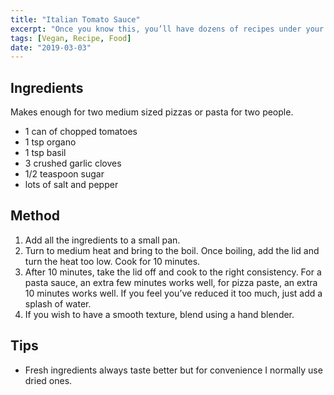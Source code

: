 ```yaml
---
title: "Italian Tomato Sauce"
excerpt: "Once you know this, you’ll have dozens of recipes under your belt."
tags: [Vegan, Recipe, Food]
date: "2019-03-03"
---
```


## Ingredients

Makes enough for two medium sized pizzas or pasta for two people.  

- 1 can of chopped tomatoes
- 1 tsp organo
- 1 tsp basil
- 3 crushed garlic cloves
- 1/2 teaspoon sugar
- lots of salt and pepper

## Method

1. Add all the ingredients to a small pan.
2. Turn to medium heat and bring to the boil. Once boiling, add the lid and turn the heat too low. Cook for 10 minutes.
3. After 10 minutes, take the lid off and cook to the right consistency. For a pasta sauce, an extra few minutes works well, for pizza paste, an extra 10 minutes works well. If you feel you’ve reduced it too much, just add a splash of water.
4. If you wish to have a smooth texture, blend using a hand blender.

## Tips

- Fresh ingredients always taste better but for convenience I normally use dried ones.
